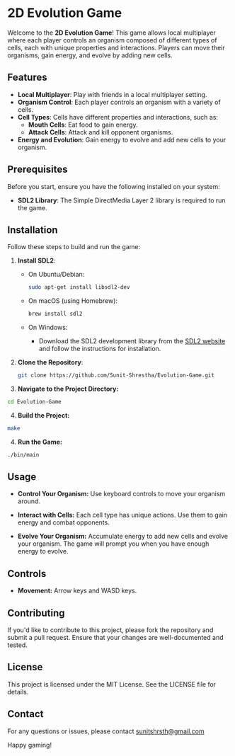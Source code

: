 # 2D Evolution Game

Welcome to the **2D Evolution Game**! This game allows local multiplayer where each player controls an organism composed of different types of cells, each with unique properties and interactions. Players can move their organisms, gain energy, and evolve by adding new cells.

## Features

- **Local Multiplayer**: Play with friends in a local multiplayer setting.
- **Organism Control**: Each player controls an organism with a variety of cells.
- **Cell Types**: Cells have different properties and interactions, such as:
  - **Mouth Cells**: Eat food to gain energy.
  - **Attack Cells**: Attack and kill opponent organisms.
- **Energy and Evolution**: Gain energy to evolve and add new cells to your organism.

## Prerequisites

Before you start, ensure you have the following installed on your system:

- **SDL2 Library**: The Simple DirectMedia Layer 2 library is required to run the game.

## Installation

Follow these steps to build and run the game:

1. **Install SDL2**:

   - On Ubuntu/Debian:

     ```bash
     sudo apt-get install libsdl2-dev
     ```
   - On macOS (using Homebrew):
	 
     ```bash
     brew install sdl2
     ```
   - On Windows:
     - Download the SDL2 development library from the [SDL2 website](https://www.libsdl.org/download-2.0.php) and follow the instructions for installation.

2. **Clone the Repository**:
   ```bash
   git clone https://github.com/Sunit-Shrestha/Evolution-Game.git
   ```
3. **Navigate to the Project Directory:**

```bash
cd Evolution-Game
```
4. **Build the Project:**

```bash
make
```
4. **Run the Game:**

```bash
./bin/main
```
## Usage
- **Control Your Organism:** Use keyboard controls to move your organism around.

- **Interact with Cells:** Each cell type has unique actions. Use them to gain energy and combat opponents.

- **Evolve Your Organism:** Accumulate energy to add new cells and evolve your organism. The game will prompt you when you have enough energy to evolve.

## Controls
- **Movement:** Arrow keys and WASD keys.

## Contributing
If you'd like to contribute to this project, please fork the repository and submit a pull request. Ensure that your changes are well-documented and tested.

## License
This project is licensed under the MIT License. See the LICENSE file for details.

## Contact
For any questions or issues, please contact sunitshrsth@gmail.com

Happy gaming!